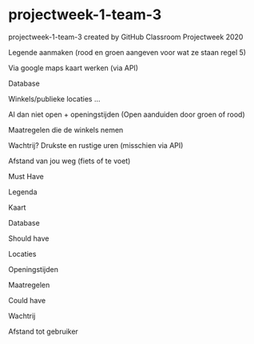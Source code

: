 # projectweek-1-team-3
projectweek-1-team-3 created by GitHub Classroom
Projectweek 2020 

Legende aanmaken (rood en groen aangeven voor wat ze staan regel 5) 

Via google maps kaart werken (via API) 

Database 

Winkels/publieke locaties … 

Al dan niet open + openingstijden (Open aanduiden door groen of rood) 

Maatregelen die de winkels nemen 

Wachtrij? Drukste en rustige uren (misschien via API) 

Afstand van jou weg (fiets of te voet) 

 

Must Have 

Legenda 

Kaart 

Database 

 

Should have 

Locaties 

Openingstijden 

Maatregelen 

 

Could have 

Wachtrij 

Afstand tot gebruiker 
